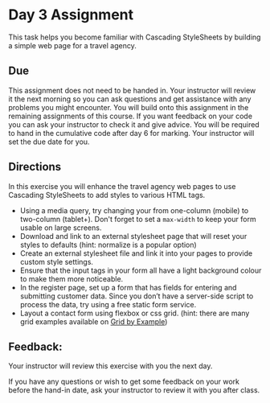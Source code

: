 # Day 3 Assignment
This task helps you become familiar with Cascading StyleSheets by building a simple web page for a travel agency.

## Due
This assignment does not need to be handed in. Your instructor will review it the next morning so you can ask questions and get assistance with any problems you might encounter. You will build onto this assignment in the remaining assignments of this course. If you want feedback on your code you can ask your instructor to check it and give advice. You will be required to hand in the cumulative code after day 6 for marking. Your instructor will set the due date for you.

## Directions
In this exercise you will enhance the travel agency web pages to use Cascading StyleSheets to add styles to various HTML tags.
- Using a media query, try changing your from one-column (mobile) to two-column (tablet+). Don't forget to set a `max-width` to keep your form usable on large screens.
- Download and link to an external stylesheet page that will reset your styles to defaults (hint: normalize is a popular option)
- Create an external stylesheet file and link it into your pages to provide custom style settings.
- Ensure that the input tags in your form all have a light background colour to make them more noticeable.
- In the register page, set up a form that has fields for entering and submitting customer data. Since you don’t have a server-side script to process the data, try using a  free static form service.
- Layout a contact form using flexbox or css grid. (hint: there are many grid examples available on [Grid by Example](https://gridbyexample.com/))

## Feedback:
Your instructor will review this exercise with you the next day.

If you have any questions or wish to get some feedback on your work before the hand-in date, ask your instructor to review it with you after class.